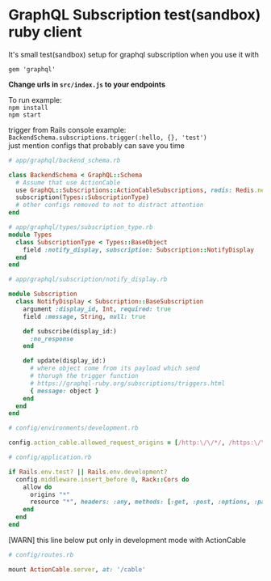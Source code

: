 # GraphQL Subscription test(sandbox) ruby client

It's small test(sandbox) setup for graphql subscription when you use it with  

`gem 'graphql'`  

**Change urls in `src/index.js` to your endpoints**  

To run example:  
`npm install`  
`npm start`

trigger from Rails console example:  
`BackendSchema.subscriptions.trigger(:hello, {}, 'test')`  
just mention configs that probably can save you time

```ruby
# app/graphql/backend_schema.rb

class BackendSchema < GraphQL::Schema
  # Assume that use ActionCable
  use GraphQL::Subscriptions::ActionCableSubscriptions, redis: Redis.new
  subscription(Types::SubscriptionType)
  # other configs removed to not to distract attention
end
```

```ruby
# app/graphql/types/subscription_type.rb
module Types
  class SubscriptionType < Types::BaseObject
    field :notify_display, subscription: Subscription::NotifyDisplay
  end
end
```

```ruby
# app/graphql/subscription/notify_display.rb

module Subscription
  class NotifyDisplay < Subscription::BaseSubscription
    argument :display_id, Int, required: true
    field :message, String, null: true

    def subscribe(display_id:)
      :no_response
    end

    def update(display_id:)
      # where object come from its payload which send
      # thorugh the trigger function
      # https://graphql-ruby.org/subscriptions/triggers.html
      { message: object }
    end
  end
end
```

```ruby
# config/environments/development.rb

config.action_cable.allowed_request_origins = [/http:\/\/*/, /https:\/\/*/, /file:\/\/*/, 'file://']
```

```ruby
# config/application.rb

if Rails.env.test? || Rails.env.development?
  config.middleware.insert_before 0, Rack::Cors do
    allow do
      origins "*"
      resource "*", headers: :any, methods: [:get, :post, :options, :patch, :put, :delete]
    end
  end
end
```

[WARN] this line below put only in development mode with ActionCable
```ruby
# config/routes.rb

mount ActionCable.server, at: '/cable'
```
